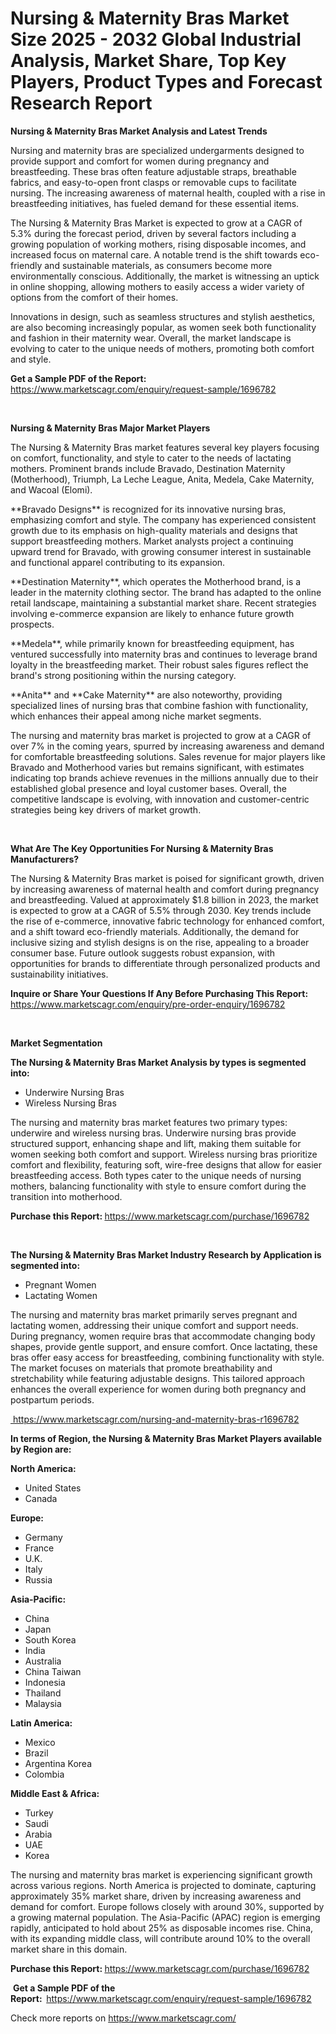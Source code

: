 <p><h1>Nursing & Maternity Bras Market Size 2025 - 2032 Global Industrial Analysis, Market Share, Top Key Players, Product Types and Forecast Research Report</h1></p><p><strong>Nursing & Maternity Bras Market Analysis and Latest Trends</strong></p>
<p><p>Nursing and maternity bras are specialized undergarments designed to provide support and comfort for women during pregnancy and breastfeeding. These bras often feature adjustable straps, breathable fabrics, and easy-to-open front clasps or removable cups to facilitate nursing. The increasing awareness of maternal health, coupled with a rise in breastfeeding initiatives, has fueled demand for these essential items.</p><p>The Nursing & Maternity Bras Market is expected to grow at a CAGR of 5.3% during the forecast period, driven by several factors including a growing population of working mothers, rising disposable incomes, and increased focus on maternal care. A notable trend is the shift towards eco-friendly and sustainable materials, as consumers become more environmentally conscious. Additionally, the market is witnessing an uptick in online shopping, allowing mothers to easily access a wider variety of options from the comfort of their homes.</p><p>Innovations in design, such as seamless structures and stylish aesthetics, are also becoming increasingly popular, as women seek both functionality and fashion in their maternity wear. Overall, the market landscape is evolving to cater to the unique needs of mothers, promoting both comfort and style.</p></p>
<p><strong>Get a Sample PDF of the Report:&nbsp;</strong> <a href="https://www.marketscagr.com/enquiry/request-sample/1696782?utm_campaign=2796&utm_medium=2&utm_source=Github&utm_content=ia&utm_term=01042025&utm_id=nursing-maternity-bras">https://www.marketscagr.com/enquiry/request-sample/1696782</a></p>
<p>&nbsp;</p>
<p><strong>Nursing & Maternity Bras Major Market Players</strong></p>
<p><p>The Nursing & Maternity Bras market features several key players focusing on comfort, functionality, and style to cater to the needs of lactating mothers. Prominent brands include Bravado, Destination Maternity (Motherhood), Triumph, La Leche League, Anita, Medela, Cake Maternity, and Wacoal (Elomi).</p><p>**Bravado Designs** is recognized for its innovative nursing bras, emphasizing comfort and style. The company has experienced consistent growth due to its emphasis on high-quality materials and designs that support breastfeeding mothers. Market analysts project a continuing upward trend for Bravado, with growing consumer interest in sustainable and functional apparel contributing to its expansion.</p><p>**Destination Maternity**, which operates the Motherhood brand, is a leader in the maternity clothing sector. The brand has adapted to the online retail landscape, maintaining a substantial market share. Recent strategies involving e-commerce expansion are likely to enhance future growth prospects.</p><p>**Medela**, while primarily known for breastfeeding equipment, has ventured successfully into maternity bras and continues to leverage brand loyalty in the breastfeeding market. Their robust sales figures reflect the brand's strong positioning within the nursing category.</p><p>**Anita** and **Cake Maternity** are also noteworthy, providing specialized lines of nursing bras that combine fashion with functionality, which enhances their appeal among niche market segments.</p><p>The nursing and maternity bras market is projected to grow at a CAGR of over 7% in the coming years, spurred by increasing awareness and demand for comfortable breastfeeding solutions. Sales revenue for major players like Bravado and Motherhood varies but remains significant, with estimates indicating top brands achieve revenues in the millions annually due to their established global presence and loyal customer bases. Overall, the competitive landscape is evolving, with innovation and customer-centric strategies being key drivers of market growth.</p></p>
<p>&nbsp;</p>
<p><strong>What Are The Key Opportunities For Nursing & Maternity Bras Manufacturers?</strong></p>
<p><p>The Nursing & Maternity Bras market is poised for significant growth, driven by increasing awareness of maternal health and comfort during pregnancy and breastfeeding. Valued at approximately $1.8 billion in 2023, the market is expected to grow at a CAGR of 5.5% through 2030. Key trends include the rise of e-commerce, innovative fabric technology for enhanced comfort, and a shift toward eco-friendly materials. Additionally, the demand for inclusive sizing and stylish designs is on the rise, appealing to a broader consumer base. Future outlook suggests robust expansion, with opportunities for brands to differentiate through personalized products and sustainability initiatives.</p></p>
<p><strong>Inquire or Share Your Questions If Any Before Purchasing This Report:</strong> <a href="https://www.marketscagr.com/enquiry/pre-order-enquiry/1696782?utm_campaign=2796&utm_medium=2&utm_source=Github&utm_content=ia&utm_term=01042025&utm_id=nursing-maternity-bras">https://www.marketscagr.com/enquiry/pre-order-enquiry/1696782</a></p>
<p>&nbsp;</p>
<p><strong>Market Segmentation</strong></p>
<p><strong>The Nursing & Maternity Bras Market Analysis by types is segmented into:</strong></p>
<p><ul><li>Underwire Nursing Bras</li><li>Wireless Nursing Bras</li></ul></p>
<p><p>The nursing and maternity bras market features two primary types: underwire and wireless nursing bras. Underwire nursing bras provide structured support, enhancing shape and lift, making them suitable for women seeking both comfort and support. Wireless nursing bras prioritize comfort and flexibility, featuring soft, wire-free designs that allow for easier breastfeeding access. Both types cater to the unique needs of nursing mothers, balancing functionality with style to ensure comfort during the transition into motherhood.</p></p>
<p><strong>Purchase this Report:&nbsp;</strong><a href="https://www.marketscagr.com/purchase/1696782?utm_campaign=2796&utm_medium=2&utm_source=Github&utm_content=ia&utm_term=01042025&utm_id=nursing-maternity-bras">https://www.marketscagr.com/purchase/1696782</a></p>
<p>&nbsp;</p>
<p><strong>The Nursing & Maternity Bras Market Industry Research by Application is segmented into:</strong></p>
<p><ul><li>Pregnant Women</li><li>Lactating Women</li></ul></p>
<p><p>The nursing and maternity bras market primarily serves pregnant and lactating women, addressing their unique comfort and support needs. During pregnancy, women require bras that accommodate changing body shapes, provide gentle support, and ensure comfort. Once lactating, these bras offer easy access for breastfeeding, combining functionality with style. The market focuses on materials that promote breathability and stretchability while featuring adjustable designs. This tailored approach enhances the overall experience for women during both pregnancy and postpartum periods.</p></p>
<p><a href="https://www.marketscagr.com/nursing-and-maternity-bras-r1696782?utm_campaign=2796&utm_medium=2&utm_source=Github&utm_content=ia&utm_term=01042025&utm_id=nursing-maternity-bras">&nbsp;https://www.marketscagr.com/nursing-and-maternity-bras-r1696782</a></p>
<p><strong>In terms of Region, the Nursing & Maternity Bras Market Players available by Region are:</strong></p>
<p>
    <p> <strong> North America: </strong>
        <ul>
            <li>United States</li>
            <li>Canada</li>
        </ul>
        </p> 
    <p> <strong> Europe: </strong>
        <ul>
            <li>Germany</li>
            <li>France</li>
            <li>U.K.</li>
            <li>Italy</li>
            <li>Russia</li>
        </ul>
        </p> 
    <p> <strong> Asia-Pacific: </strong>
        <ul>
            <li>China</li>
            <li>Japan</li>
            <li>South Korea</li>
            <li>India</li>
            <li>Australia</li>
            <li>China Taiwan</li>
            <li>Indonesia</li>
            <li>Thailand</li>
            <li>Malaysia</li>
        </ul>
        </p> 
    <p> <strong> Latin America: </strong>
        <ul>
            <li>Mexico</li>
            <li>Brazil</li>
            <li>Argentina Korea</li>
            <li>Colombia</li>
        </ul>
        </p> 
    <p> <strong> Middle East & Africa: </strong>
        <ul>
            <li>Turkey</li>
            <li>Saudi</li>
            <li>Arabia</li>
            <li>UAE</li>
            <li>Korea</li>
        </ul>
    </p>
    </p>
<p><p>The nursing and maternity bras market is experiencing significant growth across various regions. North America is projected to dominate, capturing approximately 35% market share, driven by increasing awareness and demand for comfort. Europe follows closely with around 30%, supported by a growing maternal population. The Asia-Pacific (APAC) region is emerging rapidly, anticipated to hold about 25% as disposable incomes rise. China, with its expanding middle class, will contribute around 10% to the overall market share in this domain.</p></p>
<p><strong>Purchase this Report: </strong><a href="https://www.marketscagr.com/purchase/1696782?utm_campaign=2796&utm_medium=2&utm_source=Github&utm_content=ia&utm_term=01042025&utm_id=nursing-maternity-bras">https://www.marketscagr.com/purchase/1696782</a></p>
<p>&nbsp;<strong>Get a Sample PDF of the Report:&nbsp;&nbsp;</strong><a href="https://www.marketscagr.com/enquiry/request-sample/1696782?utm_campaign=2796&utm_medium=2&utm_source=Github&utm_content=ia&utm_term=01042025&utm_id=nursing-maternity-bras">https://www.marketscagr.com/enquiry/request-sample/1696782</a></p>
<p><strong></strong></p>
<p>Check more reports on <a href="https://www.marketscagr.com/?utm_campaign=2796&utm_medium=2&utm_source=Github&utm_content=ia&utm_term=01042025&utm_id=nursing-maternity-bras">https://www.marketscagr.com/</a></p>